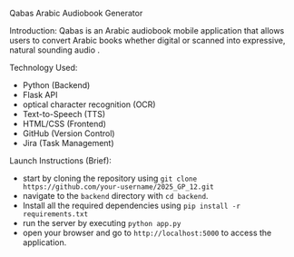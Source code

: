 Qabas Arabic Audiobook Generator

Introduction:
Qabas is an Arabic audiobook mobile application that allows users to convert Arabic books whether digital or scanned into expressive, natural sounding audio .

Technology Used:
- Python (Backend)
- Flask API
- optical character recognition (OCR)
- Text-to-Speech (TTS)
- HTML/CSS (Frontend)
- GitHub (Version Control)
- Jira (Task Management)

Launch Instructions (Brief):
- start by cloning the repository using `git clone https://github.com/your-username/2025_GP_12.git`
- navigate to the `backend` directory with `cd backend`. 
- Install all the required dependencies using `pip install -r requirements.txt`
- run the server by executing `python app.py`
- open your browser and go to `http://localhost:5000` to access the application.

